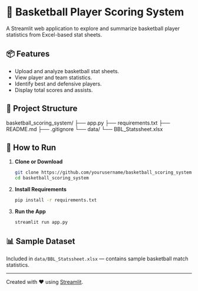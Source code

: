 # 🏀 Basketball Player Scoring System

A Streamlit web application to explore and summarize basketball player statistics from Excel-based stat sheets.

## 📦 Features
- Upload and analyze basketball stat sheets.
- View player and team statistics.
- Identify best and defensive players.
- Display total scores and assists.

## 📁 Project Structure
basketball_scoring_system/
├── app.py
├── requirements.txt
├── README.md
├── .gitignore
└── data/
└── BBL_Statssheet.xlsx


## 🚀 How to Run

1. **Clone or Download**
    ```bash
    git clone https://github.com/yourusername/basketball_scoring_system.git
    cd basketball_scoring_system
    ```

2. **Install Requirements**
    ```bash
    pip install -r requirements.txt
    ```

3. **Run the App**
    ```bash
    streamlit run app.py
    ```

## 📊 Sample Dataset
Included in `data/BBL_Statssheet.xlsx` — contains sample basketball match statistics.

---

Created with ❤️ using [Streamlit](https://streamlit.io).

